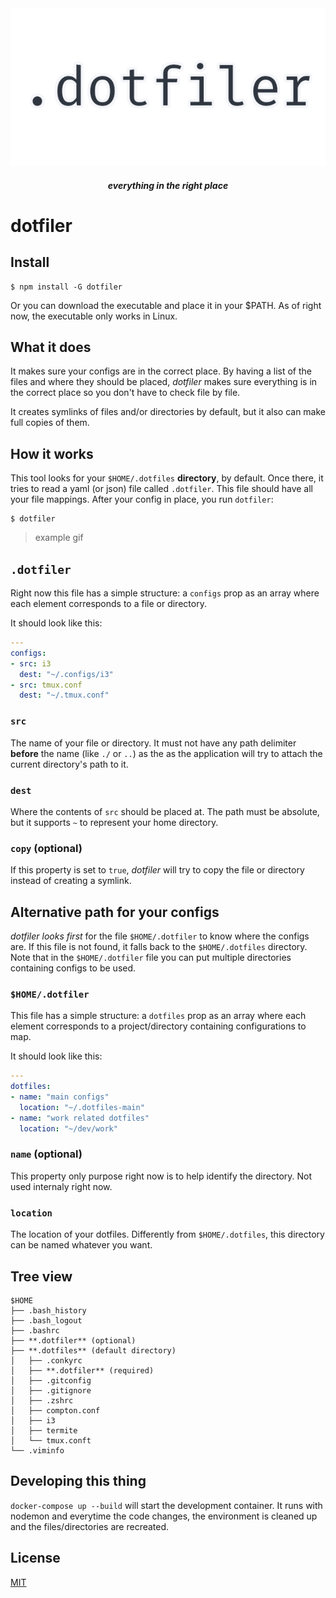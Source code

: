 <div align="center">
  <img src="dotfiler-logo.png">
  <h5>everything in the right place</h5>
</div>

# dotfiler

## Install

```
$ npm install -G dotfiler

```

Or you can download the executable and place it in your $PATH. As of right now, the executable only works in Linux.


## What it does

It makes sure your configs are in the correct place. By having a list of the files and where they should be placed, _dotfiler_ makes sure everything is in the correct place so you don't have to check file by file.

It creates symlinks of files and/or directories by default, but it also can make full copies of them.

## How it works

This tool looks for your `$HOME/.dotfiles` **directory**, by default. Once there, it tries to read a yaml (or json) file called `.dotfiler`. This file should have all your file mappings.
After your config in place, you run `dotfiler`:

```
$ dotfiler
```

> example gif

## `.dotfiler`

Right now this file has a simple structure: a `configs` prop as an array where each element corresponds to a file or directory.

It should look like this:

```yaml
---
configs:
- src: i3
  dest: "~/.configs/i3"
- src: tmux.conf
  dest: "~/.tmux.conf"
```

### `src`

The name of your file or directory. It must not have any path delimiter **before** the name (like `./` or `..`) as the as the application will try to attach the current directory's path to it.

### `dest`

Where the contents of `src` should be placed at. The path must be absolute, but it supports `~` to represent your home directory.

### `copy` (optional)

If this property is set to `true`, _dotfiler_ will try to copy the file or directory instead of creating a symlink.

## Alternative path for your configs

_dotfiler_ *looks first* for the file `$HOME/.dotfiler` to know where the configs are. If this file is not found, it falls back to the `$HOME/.dotfiles` directory. Note that in the `$HOME/.dotfiler` file you can put multiple directories containing configs to be used.

### `$HOME/.dotfiler`

This file has a simple structure: a `dotfiles` prop as an array where each element corresponds to a project/directory containing configurations to map.

It should look like this:

```yaml
---
dotfiles:
- name: "main configs"
  location: "~/.dotfiles-main"
- name: "work related dotfiles"
  location: "~/dev/work"
```

### `name` (optional)

This property only purpose right now is to help identify the directory. Not used internaly right now.

### `location`

The location of your dotfiles. Differently from `$HOME/.dotfiles`, this directory can be named whatever you want.

## Tree view

```
$HOME
├── .bash_history
├── .bash_logout
├── .bashrc
├── **.dotfiler** (optional)
├── **.dotfiles** (default directory)
│   ├── .conkyrc
│   ├── **.dotfiler** (required)
│   ├── .gitconfig
│   ├── .gitignore
│   ├── .zshrc
│   ├── compton.conf
│   ├── i3
│   ├── termite
│   └── tmux.conft
└── .viminfo

```

## Developing this thing

`docker-compose up --build` will start the development container. It runs with nodemon and everytime the code changes, the environment is cleaned up and the files/directories are recreated.

## License
[MIT](LICENSE)

